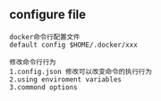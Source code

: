 ## configure file
```
docker命令行配置文件
default config $HOME/.docker/xxx

修改命令行行为
1.config.json 修改可以改变命令的执行行为
2.using enviroment variables 
3.commond options


```